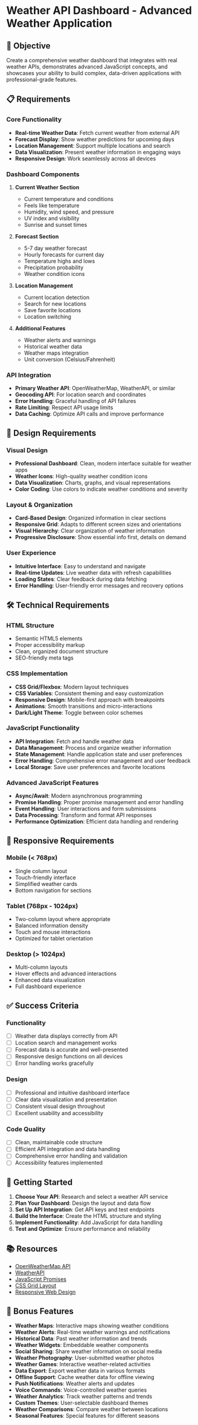 # Weather API Dashboard - Advanced Weather Application

## 🎯 Objective

Create a comprehensive weather dashboard that integrates with real weather APIs, demonstrates advanced JavaScript concepts, and showcases your ability to build complex, data-driven applications with professional-grade features.

## 📋 Requirements

### Core Functionality
- **Real-time Weather Data**: Fetch current weather from external API
- **Forecast Display**: Show weather predictions for upcoming days
- **Location Management**: Support multiple locations and search
- **Data Visualization**: Present weather information in engaging ways
- **Responsive Design**: Work seamlessly across all devices

### Dashboard Components

1. **Current Weather Section**
   - Current temperature and conditions
   - Feels like temperature
   - Humidity, wind speed, and pressure
   - UV index and visibility
   - Sunrise and sunset times

2. **Forecast Section**
   - 5-7 day weather forecast
   - Hourly forecasts for current day
   - Temperature highs and lows
   - Precipitation probability
   - Weather condition icons

3. **Location Management**
   - Current location detection
   - Search for new locations
   - Save favorite locations
   - Location switching

4. **Additional Features**
   - Weather alerts and warnings
   - Historical weather data
   - Weather maps integration
   - Unit conversion (Celsius/Fahrenheit)

### API Integration
- **Primary Weather API**: OpenWeatherMap, WeatherAPI, or similar
- **Geocoding API**: For location search and coordinates
- **Error Handling**: Graceful handling of API failures
- **Rate Limiting**: Respect API usage limits
- **Data Caching**: Optimize API calls and improve performance

## 🎨 Design Requirements

### Visual Design
- **Professional Dashboard**: Clean, modern interface suitable for weather apps
- **Weather Icons**: High-quality weather condition icons
- **Data Visualization**: Charts, graphs, and visual representations
- **Color Coding**: Use colors to indicate weather conditions and severity

### Layout & Organization
- **Card-Based Design**: Organized information in clear sections
- **Responsive Grid**: Adapts to different screen sizes and orientations
- **Visual Hierarchy**: Clear organization of weather information
- **Progressive Disclosure**: Show essential info first, details on demand

### User Experience
- **Intuitive Interface**: Easy to understand and navigate
- **Real-time Updates**: Live weather data with refresh capabilities
- **Loading States**: Clear feedback during data fetching
- **Error Handling**: User-friendly error messages and recovery options

## 🛠️ Technical Requirements

### HTML Structure
- Semantic HTML5 elements
- Proper accessibility markup
- Clean, organized document structure
- SEO-friendly meta tags

### CSS Implementation
- **CSS Grid/Flexbox**: Modern layout techniques
- **CSS Variables**: Consistent theming and easy customization
- **Responsive Design**: Mobile-first approach with breakpoints
- **Animations**: Smooth transitions and micro-interactions
- **Dark/Light Theme**: Toggle between color schemes

### JavaScript Functionality
- **API Integration**: Fetch and handle weather data
- **Data Management**: Process and organize weather information
- **State Management**: Handle application state and user preferences
- **Error Handling**: Comprehensive error management and user feedback
- **Local Storage**: Save user preferences and favorite locations

### Advanced JavaScript Features
- **Async/Await**: Modern asynchronous programming
- **Promise Handling**: Proper promise management and error handling
- **Event Handling**: User interactions and form submissions
- **Data Processing**: Transform and format API responses
- **Performance Optimization**: Efficient data handling and rendering

## 📱 Responsive Requirements

### Mobile (< 768px)
- Single column layout
- Touch-friendly interface
- Simplified weather cards
- Bottom navigation for sections

### Tablet (768px - 1024px)
- Two-column layout where appropriate
- Balanced information density
- Touch and mouse interactions
- Optimized for tablet orientation

### Desktop (> 1024px)
- Multi-column layouts
- Hover effects and advanced interactions
- Enhanced data visualization
- Full dashboard experience

## ✅ Success Criteria

### Functionality
- [ ] Weather data displays correctly from API
- [ ] Location search and management works
- [ ] Forecast data is accurate and well-presented
- [ ] Responsive design functions on all devices
- [ ] Error handling works gracefully

### Design
- [ ] Professional and intuitive dashboard interface
- [ ] Clear data visualization and presentation
- [ ] Consistent visual design throughout
- [ ] Excellent usability and accessibility

### Code Quality
- [ ] Clean, maintainable code structure
- [ ] Efficient API integration and data handling
- [ ] Comprehensive error handling and validation
- [ ] Accessibility features implemented

## 🚀 Getting Started

1. **Choose Your API**: Research and select a weather API service
2. **Plan Your Dashboard**: Design the layout and data flow
3. **Set Up API Integration**: Get API keys and test endpoints
4. **Build the Interface**: Create the HTML structure and styling
5. **Implement Functionality**: Add JavaScript for data handling
6. **Test and Optimize**: Ensure performance and reliability

## 📚 Resources

- [OpenWeatherMap API](https://openweathermap.org/api)
- [WeatherAPI](https://www.weatherapi.com/)
- [JavaScript Promises](https://developer.mozilla.org/en-US/docs/Web/JavaScript/Guide/Using_promises)
- [CSS Grid Layout](https://css-tricks.com/snippets/css/complete-guide-grid/)
- [Responsive Web Design](https://developer.mozilla.org/en-US/docs/Learn/CSS/CSS_layout/Responsive_Design)

## 🎯 Bonus Features

- **Weather Maps**: Interactive maps showing weather conditions
- **Weather Alerts**: Real-time weather warnings and notifications
- **Historical Data**: Past weather information and trends
- **Weather Widgets**: Embeddable weather components
- **Social Sharing**: Share weather information on social media
- **Weather Photography**: User-submitted weather photos
- **Weather Games**: Interactive weather-related activities
- **Data Export**: Export weather data in various formats
- **Offline Support**: Cache weather data for offline viewing
- **Push Notifications**: Weather alerts and updates
- **Voice Commands**: Voice-controlled weather queries
- **Weather Analytics**: Track weather patterns and trends
- **Custom Themes**: User-selectable dashboard themes
- **Weather Comparisons**: Compare weather between locations
- **Seasonal Features**: Special features for different seasons
